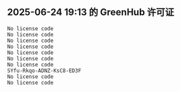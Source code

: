 ## 2025-06-24 19:13 的 GreenHub 许可证
```
No license code
No license code
No license code
No license code
No license code
No license code
No license code
SYfu-Rkqo-ADNZ-KsC8-ED3F
No license code
No license code
```
